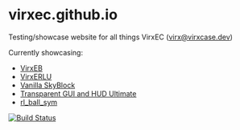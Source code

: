 # virxec.github.io

Testing/showcase website for all things VirxEC (virx@virxcase.dev)

Currently showcasing:

- [VirxEB](https://github.com/virxec/virxeb)
- [VirxERLU](https://github.com/virxec/virxerlu)
- [Vanilla SkyBlock](https://www.curseforge.com/minecraft/worlds/vanilla-skyblock)
- [Transparent GUI and HUD Ultimate](https://www.curseforge.com/minecraft/texture-packs/transparent-gui-ultimate/files)
- [rl_ball_sym](https://github.com/VirxEC/rl_ball_sym)

[![Build Status](https://travis-ci.com/VirxEC/virxec.github.io.svg?branch=master)](https://travis-ci.com/VirxEC/virxec.github.io)
